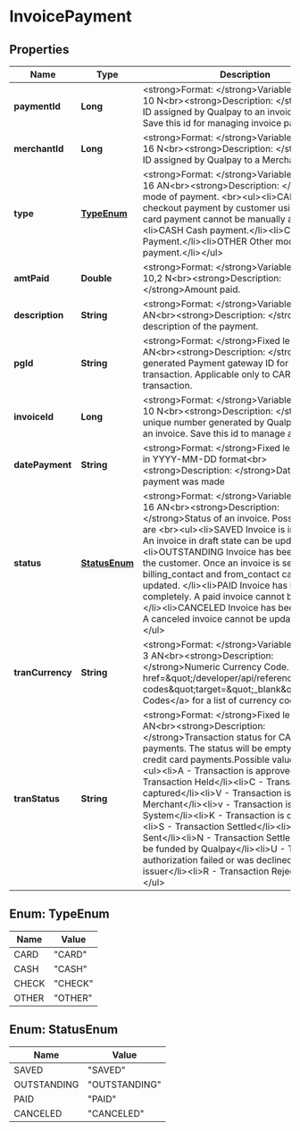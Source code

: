 
# InvoicePayment

## Properties
Name | Type | Description | Notes
------------ | ------------- | ------------- | -------------
**paymentId** | **Long** | &lt;strong&gt;Format: &lt;/strong&gt;Variable length, up to 10 N&lt;br&gt;&lt;strong&gt;Description: &lt;/strong&gt;Unique ID assigned by Qualpay to an invoice payment. Save this id for managing invoice payments.  |  [optional]
**merchantId** | **Long** | &lt;strong&gt;Format: &lt;/strong&gt;Variable length, up to 16 N&lt;br&gt;&lt;strong&gt;Description: &lt;/strong&gt;Unique ID assigned by Qualpay to a Merchant. |  [optional]
**type** | [**TypeEnum**](#TypeEnum) | &lt;strong&gt;Format: &lt;/strong&gt;Variable length, up to 16 AN&lt;br&gt;&lt;strong&gt;Description: &lt;/strong&gt;The mode of payment. &lt;br&gt;&lt;ul&gt;&lt;li&gt;CARD Invoice checkout payment by customer using a card. A card payment cannot be manually added. &lt;/li&gt;&lt;li&gt;CASH Cash payment.&lt;/li&gt;&lt;li&gt;CHECK Check Payment.&lt;/li&gt;&lt;li&gt;OTHER Other modes of payment.&lt;/li&gt;&lt;/ul&gt; |  [optional]
**amtPaid** | **Double** | &lt;strong&gt;Format: &lt;/strong&gt;Variable length, up to 10,2 N&lt;br&gt;&lt;strong&gt;Description: &lt;/strong&gt;Amount paid.  |  [optional]
**description** | **String** | &lt;strong&gt;Format: &lt;/strong&gt;Variable length AN&lt;br&gt;&lt;strong&gt;Description: &lt;/strong&gt;A short description of the payment. |  [optional]
**pgId** | **String** | &lt;strong&gt;Format: &lt;/strong&gt;Fixed length, 32 AN&lt;br&gt;&lt;strong&gt;Description: &lt;/strong&gt;Qualpay generated Payment gateway ID for the transaction. Applicable only to CARD type transaction. |  [optional]
**invoiceId** | **Long** | &lt;strong&gt;Format: &lt;/strong&gt;Variable length, up to 10 N&lt;br&gt;&lt;strong&gt;Description: &lt;/strong&gt;A unique number generated by Qualpay to identify an invoice. Save this id to manage an invoice. |  [optional]
**datePayment** | **String** | &lt;strong&gt;Format: &lt;/strong&gt;Fixed length, 10 AN, in YYYY-MM-DD format&lt;br&gt;&lt;strong&gt;Description: &lt;/strong&gt;Date the payment was made |  [optional]
**status** | [**StatusEnum**](#StatusEnum) | &lt;strong&gt;Format: &lt;/strong&gt;Variable length, up to 16 AN&lt;br&gt;&lt;strong&gt;Description: &lt;/strong&gt;Status of an invoice. Possible values are &lt;br&gt;&lt;ul&gt;&lt;li&gt;SAVED Invoice is in draft state. An invoice in draft state can be updated. &lt;/li&gt;&lt;li&gt;OUTSTANDING Invoice has been mailed to the customer. Once an invoice is sent, only the billing_contact and from_contact can be updated. &lt;/li&gt;&lt;li&gt;PAID Invoice has been paid completely. A paid invoice cannot be updated. &lt;/li&gt;&lt;li&gt;CANCELED Invoice has been canceled. A canceled invoice cannot be updated. &lt;/li&gt;&lt;/ul&gt; |  [optional]
**tranCurrency** | **String** | &lt;strong&gt;Format: &lt;/strong&gt;Variable length, up to 3 AN&lt;br&gt;&lt;strong&gt;Description: &lt;/strong&gt;Numeric Currency Code. Refer to &lt;a href&#x3D;\&quot;/developer/api/reference#country-codes\&quot;target&#x3D;\&quot;_blank\&quot;&gt;Country Codes&lt;/a&gt; for a list of currency codes.  |  [optional]
**tranStatus** | **String** | &lt;strong&gt;Format: &lt;/strong&gt;Fixed length, 1 AN&lt;br&gt;&lt;strong&gt;Description: &lt;/strong&gt;Transaction status for CARD payments. The status will be empty for non credit card payments.Possible values are &lt;br&gt;&lt;ul&gt;&lt;li&gt;A - Transaction is approved&lt;/li&gt;&lt;li&gt;H - Transaction Held&lt;/li&gt;&lt;li&gt;C - Transaction is captured&lt;/li&gt;&lt;li&gt;V - Transaction is voided by Merchant&lt;/li&gt;&lt;li&gt;v - Transaction is voided by System&lt;/li&gt;&lt;li&gt;K - Transaction is cancelled&lt;/li&gt;&lt;li&gt;S - Transaction Settled&lt;/li&gt;&lt;li&gt;P - Deposit Sent&lt;/li&gt;&lt;li&gt;N - Transaction Settled, but will not be funded by Qualpay&lt;/li&gt;&lt;li&gt;U - Transaction authorization failed or was declined by issuer&lt;/li&gt;&lt;li&gt;R - Transaction Rejected&lt;/li&gt;&lt;/ul&gt; |  [optional]


<a name="TypeEnum"></a>
## Enum: TypeEnum
Name | Value
---- | -----
CARD | &quot;CARD&quot;
CASH | &quot;CASH&quot;
CHECK | &quot;CHECK&quot;
OTHER | &quot;OTHER&quot;


<a name="StatusEnum"></a>
## Enum: StatusEnum
Name | Value
---- | -----
SAVED | &quot;SAVED&quot;
OUTSTANDING | &quot;OUTSTANDING&quot;
PAID | &quot;PAID&quot;
CANCELED | &quot;CANCELED&quot;




